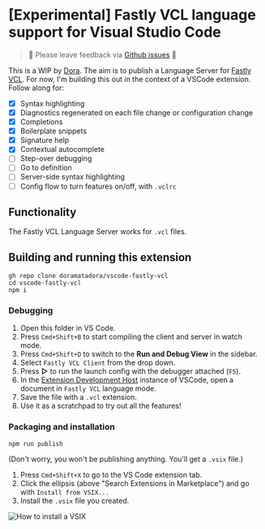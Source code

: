 # [Experimental] Fastly VCL language support for Visual Studio Code

> 🩷 Please leave feedback via [Github issues](https://github.com/doramatadora/vscode-fastly-vcl/issues) 🩷

This is a WIP by [Dora](https://github.com/doramatadora). The aim is to publish a Language Server for [Fastly VCL](https://developer.fastly.com/learning/vcl/using). For now, I'm building this out in the context of a VSCode extension. Follow along for:

- [x] Syntax highlighting
- [x] Diagnostics regenerated on each file change or configuration change
- [x] Completions
- [x] Boilerplate snippets
- [x] Signature help
- [x] Contextual autocomplete
- [ ] Step-over debugging
- [ ] Go to definition
- [ ] Server-side syntax highlighting
- [ ] Config flow to turn features on/off, with `.vclrc`

## Functionality

The Fastly VCL Language Server works for `.vcl` files.

## Building and running this extension

```term
gh repo clone doramatadora/vscode-fastly-vcl
cd vscode-fastly-vcl
npm i
```

### Debugging

1. Open this folder in VS Code.
1. Press `Cmd+Shift+B` to start compiling the client and server in watch mode.
1. Press `Cmd+Shift+D` to switch to the **Run and Debug View** in the sidebar.
1. Select `Fastly VCL Client` from the drop down.
1. Press **▷** to run the launch config with the debugger attached (`F5`).
1. In the [Extension Development Host](https://code.visualstudio.com/api/get-started/your-first-extension#:~:text=Then%2C%20inside%20the%20editor%2C%20press%20F5.%20This%20will%20compile%20and%20run%20the%20extension%20in%20a%20new%20Extension%20Development%20Host%20window.) instance of VSCode, open a document in `Fastly VCL` language mode. 
1. Save the file with a `.vcl` extension. 
1. Use it as a scratchpad to try out all the features!

### Packaging and installation

```term
npm run publish
```
(Don't worry, you won't be publishing anything. You'll get a `.vsix` file.)

1. Press `Cmd+Shift+X` to go to the VS Code extension tab.
1. Click the ellipsis (above "Search Extensions in Marketplace") and go with `Install from VSIX...`
1. Install the `.vsix` file you created.

![How to install a VSIX](https://github.com/doramatadora/vscode-fastly-vcl/assets/12828487/090175b9-ae10-4982-a6b8-81f42998e587)
